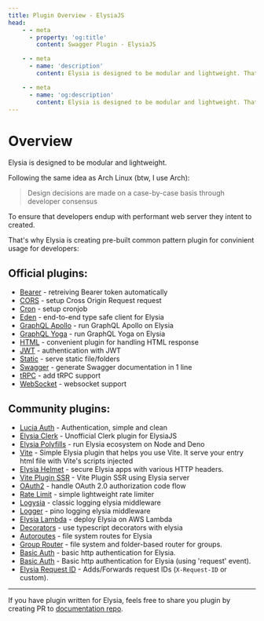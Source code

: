 ```yaml
---
title: Plugin Overview - ElysiaJS
head:
    - - meta
      - property: 'og:title'
        content: Swagger Plugin - ElysiaJS

    - - meta
      - name: 'description'
        content: Elysia is designed to be modular and lightweight. That's why Elysia is creating pre-built common pattern plugin for convenient usage for developers, and thanks to community plugins for customizing Elysia even further.

    - - meta
      - name: 'og:description'
        content: Elysia is designed to be modular and lightweight. That's why Elysia is creating pre-built common pattern plugin for convenient usage for developers, and thanks to community plugins for customizing Elysia even further.
---
```


# Overview
Elysia is designed to be modular and lightweight.

Following the same idea as Arch Linux (btw, I use Arch):

> Design decisions are made on a case-by-case basis through developer consensus

To ensure that developers endup with performant web server they intent to created.

That's why Elysia is creating pre-built common pattern plugin for convinient usage for developers:

## Official plugins:
- [Bearer](/plugins/bearer) - retreiving Bearer token automatically
- [CORS](/plugins/cors) - setup Cross Origin Request request
- [Cron](/plugins/cron) - setup cronjob
- [Eden](/plugins/eden/overview) - end-to-end type safe client for Elysia
- [GraphQL Apollo](/plugins/graphql-apollo) - run GraphQL Apollo on Elysia
- [GraphQL Yoga](/plugins/graphql-yoga) - run GraphQL Yoga on Elysia
- [HTML](/plugins/html) - convenient plugin for handling HTML response
- [JWT](/plugins/jwt) - authentication with JWT
- [Static](/plugins/static) - serve static file/folders
- [Swagger](/plugins/swagger) - generate Swagger documentation in 1 line
- [tRPC](/plugins/trpc) - add tRPC support
- [WebSocket](/patterns/websocket) - websocket support

## Community plugins:
- [Lucia Auth](https://github.com/pilcrowOnPaper/lucia) - Authentication, simple and clean
- [Elysia Clerk](https://github.com/wobsoriano/elysia-clerk) - Unofficial Clerk plugin for ElysiaJS
- [Elysia Polyfills](https://github.com/bogeychan/elysia-polyfills) - run Elysia ecosystem on Node and Deno
- [Vite](https://github.com/timnghg/elysia-vite) - Simple Elysia plugin that helps you use Vite. It serve your entry html file with Vite's scripts injected
- [Elysia Helmet](https://github.com/DevTobias/elysia-helmet) - secure Elysia apps with various HTTP headers.
- [Vite Plugin SSR](https://github.com/timnghg/elysia-vite-plugin-ssr) - Vite Plugin SSR using Elysia server
- [OAuth2](https://github.com/bogeychan/elysia-oauth2) - handle OAuth 2.0 authorization code flow
- [Rate Limit](https://github.com/rayriffy/elysia-rate-limit) - simple lightweight rate limiter
- [Logysia](https://github.com/tristanisham/logysia) - classic logging elysia middleware
- [Logger](https://github.com/bogeychan/elysia-logger) - pino logging elysia middleware
- [Elysia Lambda](https://github.com/TotalTechGeek/elysia-lambda) - deploy Elysia on AWS Lambda
- [Decorators](https://github.com/gaurishhs/elysia-decorators) - use typescript decorators with elysia
- [Autoroutes](https://github.com/wobsoriano/elysia-autoroutes) - file system routes for Elysia
- [Group Router](https://github.com/itsyoboieltr/elysia-group-router) - file system and folder-based router for groups.
- [Basic Auth](https://github.com/itsyoboieltr/elysia-basic-auth) - basic http authentication for Elysia.
- [Basic Auth](https://github.com/eelkevdbos/elysia-basic-auth) - Basic http authentication for Elysia (using 'request' event).
- [Elysia Request ID](https://github.com/gtramontina/elysia-requestid) - Adds/Forwards request IDs (`X-Request-ID` or custom).

---
If you have plugin written for Elysia, feels free to share you plugin by creating PR to [documentation repo](https://github.com/elysiajs/documentation).
